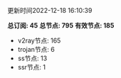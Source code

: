 更新时间2022-12-18 16:10:39

**总订阅: 45**
**总节点: 795**
**有效节点: 185**
- v2ray节点: 165
- trojan节点: 6
- ss节点: 13
- ssr节点: 1
